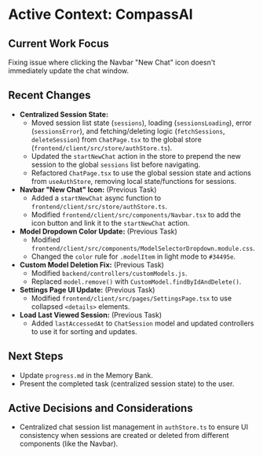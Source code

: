 # Active Context: CompassAI

## Current Work Focus
Fixing issue where clicking the Navbar "New Chat" icon doesn't immediately update the chat window.

## Recent Changes
- **Centralized Session State:**
    - Moved session list state (`sessions`), loading (`sessionsLoading`), error (`sessionsError`), and fetching/deleting logic (`fetchSessions`, `deleteSession`) from `ChatPage.tsx` to the global store (`frontend/client/src/store/authStore.ts`).
    - Updated the `startNewChat` action in the store to prepend the new session to the global `sessions` list before navigating.
    - Refactored `ChatPage.tsx` to use the global session state and actions from `useAuthStore`, removing local state/functions for sessions.
- **Navbar "New Chat" Icon:** (Previous Task)
    - Added a `startNewChat` async function to `frontend/client/src/store/authStore.ts`.
    - Modified `frontend/client/src/components/Navbar.tsx` to add the icon button and link it to the `startNewChat` action.
- **Model Dropdown Color Update:** (Previous Task)
    - Modified `frontend/client/src/components/ModelSelectorDropdown.module.css`.
    - Changed the `color` rule for `.modelItem` in light mode to `#34495e`.
- **Custom Model Deletion Fix:** (Previous Task)
    - Modified `backend/controllers/customModels.js`.
    - Replaced `model.remove()` with `CustomModel.findByIdAndDelete()`.
- **Settings Page UI Update:** (Previous Task)
    - Modified `frontend/client/src/pages/SettingsPage.tsx` to use collapsed `<details>` elements.
- **Load Last Viewed Session:** (Previous Task)
    - Added `lastAccessedAt` to `ChatSession` model and updated controllers to use it for sorting and updates.

## Next Steps
- Update `progress.md` in the Memory Bank.
- Present the completed task (centralized session state) to the user.

## Active Decisions and Considerations
- Centralized chat session list management in `authStore.ts` to ensure UI consistency when sessions are created or deleted from different components (like the Navbar).

